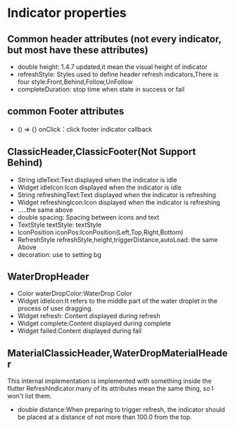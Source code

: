 # Indicator properties

## Common header attributes (not every indicator, but most have these attributes)
* double  height: 1.4.7 updated,it mean the visual height of indicator
* refreshStyle: Styles used to define header refresh indicators,There is four style:Front,Behind,Follow,UnFollow
* completeDuration: stop time when state in success or fail

## common Footer attributes
* () => {} onClick：click footer indicator callback



## ClassicHeader,ClassicFooter(Not Support Behind)
* String idleText:Text displayed when the indicator is idle
* Widget idleIcon:Icon displayed when the indicator is idle
* String  refreshingText:Text displayed when the indicator is refreshing
* Widget  refreshingIcon:Icon displayed when the indicator is refreshing
* .....the same above
* double spacing: Spacing between icons and text
* TextStyle textStyle: textStyle
* IconPosition iconPos:IconPosition(Left,Top,Right,Bottom)
* RefreshStyle refreshStyle,height,triggerDistance,autoLoad: the same Above
* decoration:  use to setting bg


## WaterDropHeader
* Color waterDropColor:WaterDrop Color
* Widget idleIcon:It refers to the middle part of the water droplet in the process of user dragging.
* Widget refresh: Content displayed during refresh
* Widget complete:Content displayed during complete
* Widget failed:Content displayed during fail

## MaterialClassicHeader,WaterDropMaterialHeader
This internal implementation is implemented with something inside the flutter RefreshIndicator.many of its attributes mean the same thing, so I won't list them.
* double distance:When preparing to trigger refresh, the indicator should be placed at a distance of not more than 100.0 from the top.

